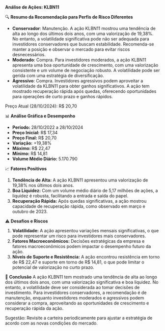 **Análise de Ações: KLBN11**

🔍 **Resumo da Recomendação para Perfis de Risco Diferentes**
- **Conservador**: Manutenção. A ação KLBN11 mostrou uma tendência de alta ao longo dos últimos dois anos, com uma valorização de 19,38%. No entanto, a volatilidade significativa pode não ser adequada para investidores conservadores que buscam estabilidade. Recomenda-se manter a posição e observar o mercado para evitar riscos desnecessários.
- **Moderado**: Compra. Para investidores moderados, a ação KLBN11 apresenta uma boa oportunidade de crescimento, com uma valorização consistente e um volume de negociação robusto. A volatilidade pode ser gerida com uma estratégia de diversificação.
- **Agressivo**: Compra. Investidores agressivos podem aproveitar a volatilidade da KLBN11 para obter ganhos significativos. A ação tem mostrado recuperação rápida após quedas, oferecendo oportunidades para operações de curto prazo e ganhos rápidos.

Preço Atual (28/10/2024): R$ 20,70

📊 **Análise Gráfica e Desempenho**
- **Período:** 28/10/2022 a 28/10/2024
- **Preço Inicial:** R$ 17,34
- **Preço Final:** R$ 20,70
- **Variação:** +19,38%
- **Máximo:** R$ 22,47
- **Mínimo:** R$ 14,81
- **Volume Médio Diário:** 5.170.790

📈 **Fatores Positivos**
1. **Tendência de Alta:** A ação KLBN11 apresentou uma valorização de 19,38% nos últimos dois anos.
2. **Boa Liquidez:** Com um volume médio diário de 5,17 milhões de ações, a liquidez é robusta, facilitando a entrada e saída do papel.
3. **Recuperação Rápida:** Após quedas significativas, a ação mostrou capacidade de recuperação rápida, como observado em março e outubro de 2023.

⚠️ **Desafios e Riscos**
1. **Volatilidade:** A ação apresentou variações mensais significativas, o que pode representar um risco para investidores mais conservadores.
2. **Fatores Macroeconômicos:** Decisões estratégicas da empresa e fatores macroeconômicos podem impactar o desempenho futuro da ação.
3. **Níveis de Suporte e Resistência:** A ação encontrou resistência em torno de R$ 22,47 e suporte em torno de R$ 14,81, o que pode limitar o potencial de valorização no curto prazo.

📌 **Conclusão**
A ação KLBN11 tem mostrado uma tendência de alta ao longo dos últimos dois anos, com uma valorização significativa e boa liquidez. No entanto, a volatilidade deve ser considerada ao tomar decisões de investimento. Para investidores conservadores, a recomendação é de manutenção, enquanto investidores moderados e agressivos podem considerar a compra, aproveitando as oportunidades de crescimento e recuperação rápida da ação.

Sugestão: Revisite a carteira periodicamente para ajustar a estratégia de acordo com as novas condições do mercado.